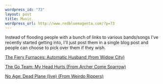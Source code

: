```yaml
--- 
wordpress_id: "73"
layout: post
title: Music.
wordpress_url: http://www.redbluemagenta.com/?p=73
---
```

Instead of flooding people with a bunch of links to various bands/songs I've recently started getting into, I'll just post them in a single blog post and people can choose to pick over them if they wish.

<a href="http://www.youtube.com/v/WgAFURNbdl8">The Fiery Furnaces: Automatic Husband (from Widow City)</a>

<a href="http://www.youtube.com/v/tVgqDh0gz_U">The Go Team: My Head Hurts (From Archer Come Sparrow)</a>

<a href="http://www.youtube.com/v/MGtAJH53ZGA">No Age: Dead Plane (live) (From Weirdo Rippers)</a>
